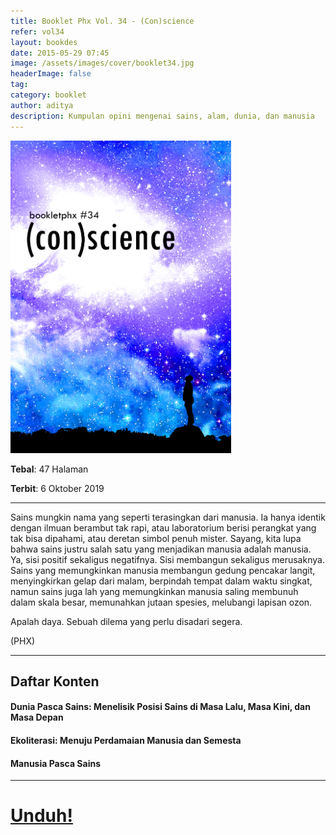 ```yaml
---
title: Booklet Phx Vol. 34 - (Con)science
refer: vol34
layout: bookdes
date: 2015-05-29 07:45
image: /assets/images/cover/booklet34.jpg
headerImage: false
tag:
category: booklet
author: aditya
description: Kumpulan opini mengenai sains, alam, dunia, dan manusia
---
```

 
<img class="image" src="/assets/images/cover/booklet34.jpg" alt="__" height="500px">
 
__Tebal__: 47 Halaman
 
__Terbit__: 6 Oktober 2019
 
***
 
Sains mungkin nama yang seperti terasingkan dari manusia. Ia hanya identik dengan ilmuan berambut tak rapi, atau laboratorium berisi perangkat yang tak bisa dipahami, atau deretan simbol penuh mister. Sayang, kita lupa bahwa sains justru salah satu yang menjadikan manusia adalah manusia. Ya, sisi positif sekaligus negatifnya. Sisi membangun sekaligus merusaknya. Sains yang memungkinkan manusia membangun gedung pencakar langit, menyingkirkan gelap dari malam, berpindah tempat dalam waktu singkat, namun sains juga lah yang memungkinkan manusia saling membunuh dalam skala besar, memunahkan jutaan spesies, melubangi lapisan ozon.

Apalah daya. Sebuah dilema yang perlu disadari segera.

(PHX) 

***

## Daftar Konten

#### Dunia Pasca Sains: Menelisik Posisi Sains di Masa Lalu, Masa Kini, dan Masa Depan 

#### Ekoliterasi: Menuju Perdamaian Manusia dan Semesta

#### Manusia Pasca Sains

***
 
# [Unduh!][akses]
 
[akses]: http://phoenixfin.github.io/assets/pdf/bookletphx/booklet34.pdf
